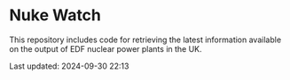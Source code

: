 # Nuke Watch

This repository includes code for retrieving the latest information available on the output of EDF nuclear power plants in the UK.

Last updated: 2024-09-30 22:13